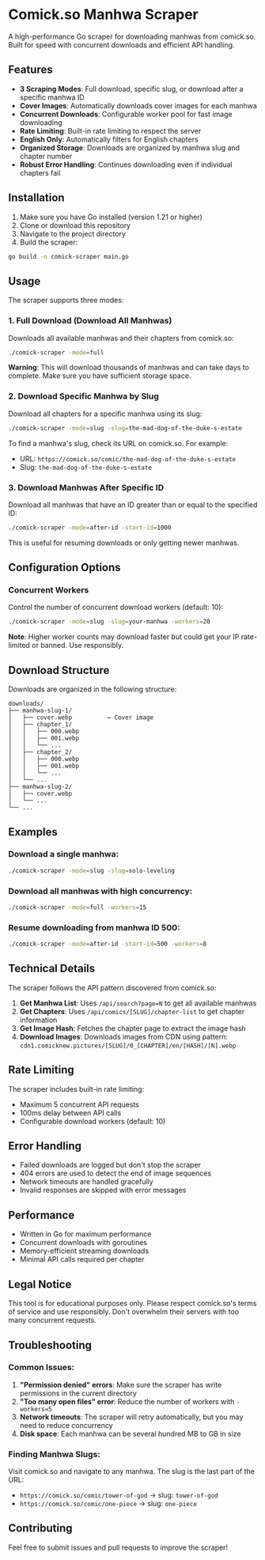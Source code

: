 # Comick.so Manhwa Scraper

A high-performance Go scraper for downloading manhwas from comick.so. Built for speed with concurrent downloads and efficient API handling.

## Features

- **3 Scraping Modes**: Full download, specific slug, or download after a specific manhwa ID
- **Cover Images**: Automatically downloads cover images for each manhwa
- **Concurrent Downloads**: Configurable worker pool for fast image downloading
- **Rate Limiting**: Built-in rate limiting to respect the server
- **English Only**: Automatically filters for English chapters
- **Organized Storage**: Downloads are organized by manhwa slug and chapter number
- **Robust Error Handling**: Continues downloading even if individual chapters fail

## Installation

1. Make sure you have Go installed (version 1.21 or higher)
2. Clone or download this repository
3. Navigate to the project directory
4. Build the scraper:

```bash
go build -o comick-scraper main.go
```

## Usage

The scraper supports three modes:

### 1. Full Download (Download All Manhwas)

Downloads all available manhwas and their chapters from comick.so:

```bash
./comick-scraper -mode=full
```

**Warning**: This will download thousands of manhwas and can take days to complete. Make sure you have sufficient storage space.

### 2. Download Specific Manhwa by Slug

Download all chapters for a specific manhwa using its slug:

```bash
./comick-scraper -mode=slug -slug=the-mad-dog-of-the-duke-s-estate
```

To find a manhwa's slug, check its URL on comick.so. For example:
- URL: `https://comick.so/comic/the-mad-dog-of-the-duke-s-estate`
- Slug: `the-mad-dog-of-the-duke-s-estate`

### 3. Download Manhwas After Specific ID

Download all manhwas that have an ID greater than or equal to the specified ID:

```bash
./comick-scraper -mode=after-id -start-id=1000
```

This is useful for resuming downloads or only getting newer manhwas.

## Configuration Options

### Concurrent Workers

Control the number of concurrent download workers (default: 10):

```bash
./comick-scraper -mode=slug -slug=your-manhwa -workers=20
```

**Note**: Higher worker counts may download faster but could get your IP rate-limited or banned. Use responsibly.

## Download Structure

Downloads are organized in the following structure:

```
downloads/
├── manhwa-slug-1/
│   ├── cover.webp          ← Cover image
│   ├── chapter_1/
│   │   ├── 000.webp
│   │   ├── 001.webp
│   │   └── ...
│   ├── chapter_2/
│   │   ├── 000.webp
│   │   ├── 001.webp
│   │   └── ...
│   └── ...
├── manhwa-slug-2/
│   ├── cover.webp
│   └── ...
└── ...
```

## Examples

### Download a single manhwa:
```bash
./comick-scraper -mode=slug -slug=solo-leveling
```

### Download all manhwas with high concurrency:
```bash
./comick-scraper -mode=full -workers=15
```

### Resume downloading from manhwa ID 500:
```bash
./comick-scraper -mode=after-id -start-id=500 -workers=8
```

## Technical Details

The scraper follows the API pattern discovered from comick.so:

1. **Get Manhwa List**: Uses `/api/search?page=N` to get all available manhwas
2. **Get Chapters**: Uses `/api/comics/[SLUG]/chapter-list` to get chapter information
3. **Get Image Hash**: Fetches the chapter page to extract the image hash
4. **Download Images**: Downloads images from CDN using pattern: `cdn1.comicknew.pictures/[SLUG]/0_[CHAPTER]/en/[HASH]/[N].webp`

## Rate Limiting

The scraper includes built-in rate limiting:
- Maximum 5 concurrent API requests
- 100ms delay between API calls
- Configurable download workers (default: 10)

## Error Handling

- Failed downloads are logged but don't stop the scraper
- 404 errors are used to detect the end of image sequences
- Network timeouts are handled gracefully
- Invalid responses are skipped with error messages

## Performance

- Written in Go for maximum performance
- Concurrent downloads with goroutines
- Memory-efficient streaming downloads
- Minimal API calls required per chapter

## Legal Notice

This tool is for educational purposes only. Please respect comick.so's terms of service and use responsibly. Don't overwhelm their servers with too many concurrent requests.

## Troubleshooting

### Common Issues:

1. **"Permission denied" errors**: Make sure the scraper has write permissions in the current directory
2. **"Too many open files" error**: Reduce the number of workers with `-workers=5`
3. **Network timeouts**: The scraper will retry automatically, but you may need to reduce concurrency
4. **Disk space**: Each manhwa can be several hundred MB to GB in size

### Finding Manhwa Slugs:

Visit comick.so and navigate to any manhwa. The slug is the last part of the URL:
- `https://comick.so/comic/tower-of-god` → slug: `tower-of-god`
- `https://comick.so/comic/one-piece` → slug: `one-piece`

## Contributing

Feel free to submit issues and pull requests to improve the scraper!
